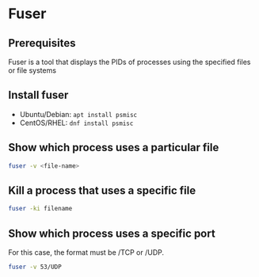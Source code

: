 # Fuser

## Prerequisites

Fuser is a tool that displays the PIDs of processes using the specified files or file systems

## Install fuser

* Ubuntu/Debian: ```apt install psmisc```
* CentOS/RHEL: ```dnf install psmisc```

## Show which process uses a particular file

```bash
fuser -v <file-name>
```

## Kill a process that uses a specific file

```bash
fuser -ki filename
```

## Show which process uses a specific port

For this case, the format must be <port>/TCP or <port>/UDP.

```bash
fuser -v 53/UDP
```

